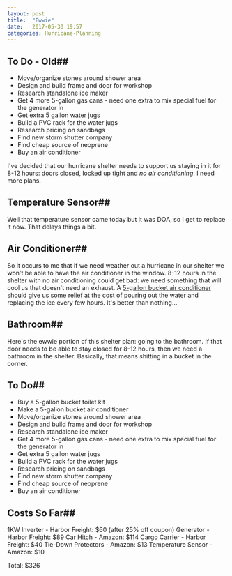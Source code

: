 ```yaml
---
layout: post
title:  "Ewwie"
date:   2017-05-30 19:57
categories: Hurricane-Planning
---
```


## To Do - Old##

* Move/organize stones around shower area
* Design and build frame and door for workshop
* Research standalone ice maker
* Get 4 more 5-gallon gas cans - need one extra to mix special fuel for the generator in
* Get extra 5 gallon water jugs
* Build a PVC rack for the water jugs
* Research pricing on sandbags
* Find new storm shutter company
* Find cheap source of neoprene
* Buy an air conditioner

I've decided that our hurricane shelter needs to support us staying in it for 8-12 hours: doors closed, locked up tight and *no air conditioning*.  I need more plans.

## Temperature Sensor##

Well that temperature sensor came today but it was DOA, so I get to replace it now. That delays things a bit.

## Air Conditioner##

So it occurs to me that if we need weather out a hurricane in our shelter we won't be able to have the air conditioner in the window. 8-12 hours in the shelter with no air conditioning could get bad: we need something that will cool us that doesn't need an exhaust. A [5-gallon bucket air conditioner](http://www.instructables.com/id/5-Gallon-Bucket-Air-Conditioner/) should give us some relief at the cost of pouring out the water and replacing the ice every few hours. It's better than nothing...

## Bathroom##

Here's the ewwie portion of this shelter plan: going to the bathroom. If that door needs to be able to stay closed for 8-12 hours, then we need a bathroom in the shelter. Basically, that means shitting in a bucket in the corner.


## To Do##

* Buy a 5-gallon bucket toilet kit
* Make a 5-gallon bucket air conditioner
* Move/organize stones around shower area
* Design and build frame and door for workshop
* Research standalone ice maker
* Get 4 more 5-gallon gas cans - need one extra to mix special fuel for the generator in
* Get extra 5 gallon water jugs
* Build a PVC rack for the water jugs
* Research pricing on sandbags
* Find new storm shutter company
* Find cheap source of neoprene
* Buy an air conditioner

## Costs So Far##

1KW Inverter - Harbor Freight: $60 (after 25% off coupon)
Generator - Harbor Freight: $89 
Car Hitch - Amazon: $114
Cargo Carrier - Harbor Freight: $40
Tie-Down Protectors - Amazon: $13
Temperature Sensor - Amazon: $10

Total: $326